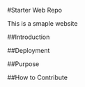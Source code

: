 #Starter Web Repo

This is a smaple website

##Introduction

##Deployment

##Purpose

##How to Contribute